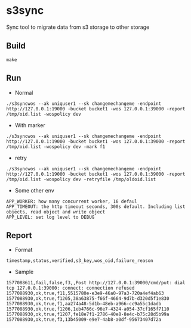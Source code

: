 # s3sync
Sync tool to migrate data from s3 storage to other storage

## Build
```make```

## Run
* Normal
```
./s3syncwos --ak uniquser1 --sk changemechangeme -endpoint http://127.0.0.1:19000 -bucket bucket1 -wos 127.0.0.1:39000 -report /tmp/oid.list -wospolicy dev
```

* With marker
```
./s3syncwos --ak uniquser1 --sk changemechangeme -endpoint http://127.0.0.1:19000 -bucket bucket1 -wos 127.0.0.1:39000 -report /tmp/oid.list -wospolicy dev -mark f1
```

* retry
```
./s3syncwos --ak uniquser1 --sk changemechangeme -endpoint http://127.0.0.1:19000 -bucket bucket1 -wos 127.0.0.1:39000 -report /tmp/oid.list -wospolicy dev -retryfile /tmp/oldoid.list
```

* Some other env
```
APP_WORKER: how many concurrent worker, 16 defaul
APP_TIMEOUT: the http timeout seconds, 300s default. Including list objects, read object and write object
APP_LEVEL: set log level to DEBUG 
```


## Report
* Format
```
timestamp,status,verified,s3_key,wos_oid,failure_reason
```

* Sample
```
1577088611,fail,false,f3,,Post http://127.0.0.1:39000/cmd/put: dial tcp 127.0.0.1:39000: connect: connection refused
1577088930,ok,true,f11,5515780e-e3e9-46a0-97a3-720a4ef4ab63
1577088930,ok,true,f1205,38a63875-f66f-4664-9d7b-d320d5f1e830
1577088930,ok,true,f1,aa274a48-5d1b-48eb-a966-cc9a55c1dadb
1577088930,ok,true,f1206,1eb4766c-96e7-4324-a054-37cf165f7110
1577088930,ok,true,f1207,fe18e7f1-2786-40e8-8e4c-b75c28d5b99a
1577088930,ok,true,f3,13b45009-e9e7-4ab8-a0df-95673407d72a
```
